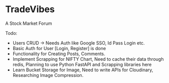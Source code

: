 # TradeVibes

A Stock Market Forum

Todo:

- Users CRUD -> Needs Auth like Google SSO, Id Pass Login etc.
- Basic Auth for User [Login, Register] is done
- Functionality for Creating Posts, Comments.
- Implement Scrapping for NIFTY Chart, Need to cache their data through redis, Planning to use Python FastAPI and Scrapping libraries here
- Learn Bucket Storage for Image, Need to write APIs for Cloudinary, Researching Image Compression.
